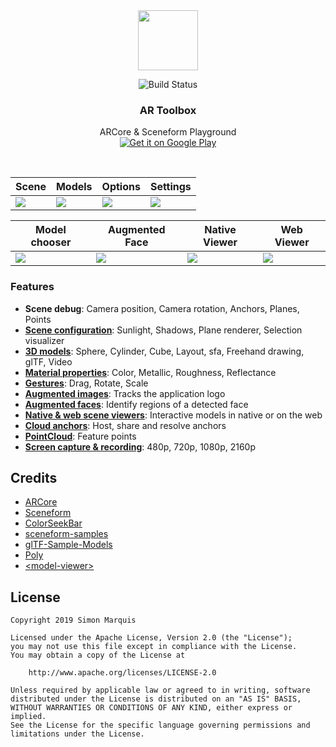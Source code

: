 <div align="center">
  <img src="art/ic_launcher-web.png" alt="" width="96px" height="96px">
</div>
<p align="center"><img src="https://travis-ci.com/SimonMarquis/AR-Toolbox.svg?branch=master" alt="Build Status"></p>
<h3 align="center">AR Toolbox</h3>
<p align="center">
  ARCore & Sceneform Playground<br>
  <a href='https://play.google.com/store/apps/details?id=fr.smarquis.ar_toolbox'><img alt='Get it on Google Play' src='art/google-play-badge.png'/></a>
</p>

<br>

| Scene | Models | Options | Settings |
|---|---|---|---|
| ![](art/screenshot_scene.png) | ![](art/screenshot_scene_models.png) | ![](art/screenshot_scene_options.png) | ![](art/screenshot_scene_settings.png) |

| Model chooser | Augmented Face | Native Viewer | Web Viewer |
|---|---|---|---|
| ![](art/screenshot_models_gltf.png) | ![](art/screenshot_faces.png) | ![](art/screenshot_viewer_native.png) | ![](art/screenshot_viewer_web.png) |

### Features

- **Scene debug**: Camera position, Camera rotation, Anchors, Planes, Points
- **[Scene configuration](https://developers.google.com/ar/develop/java/sceneform/build-scene)**: Sunlight, Shadows, Plane renderer, Selection visualizer
- **[3D models](https://developers.google.com/ar/develop/java/sceneform/create-renderables)**: Sphere, Cylinder, Cube, Layout, sfa, Freehand drawing, glTF, Video
- **[Material properties](https://developers.google.com/ar/develop/java/sceneform/standard_properties.pdf)**: Color, Metallic, Roughness, Reflectance
- **[Gestures](https://developers.google.com/ar/develop/java/sceneform/build-scene)**: Drag, Rotate, Scale
- **[Augmented images](https://developers.google.com/ar/develop/java/augmented-images/)**: Tracks the application logo
- **[Augmented faces](https://developers.google.com/ar/develop/java/augmented-faces/)**: Identify regions of a detected face
- **[Native & web scene viewers](https://developers.google.com/ar/develop/java/scene-viewer)**: Interactive models in native or on the web
- **[Cloud anchors](https://developers.google.com/ar/develop/java/cloud-anchors/overview-android)**: Host, share and resolve anchors
- **[PointCloud](https://developers.google.com/ar/reference/java/arcore/reference/com/google/ar/core/PointCloud)**: Feature points
- **[Screen capture & recording](https://developers.google.com/ar/develop/java/sceneform/video-recording)**: 480p, 720p, 1080p, 2160p

## Credits

- [ARCore](https://github.com/google-ar/arcore-android-sdk)
- [Sceneform](https://github.com/google-ar/sceneform-android-sdk)
- [ColorSeekBar](https://github.com/divyanshub024/ColorSeekBar)
- [sceneform-samples](https://github.com/googlesamples/sceneform-samples)
- [glTF-Sample-Models](https://github.com/KhronosGroup/glTF-Sample-Models)
- [Poly](https://poly.google.com/)
- [\<model-viewer\>](https://github.com/GoogleWebComponents/model-viewer)

## License

```
Copyright 2019 Simon Marquis

Licensed under the Apache License, Version 2.0 (the "License");
you may not use this file except in compliance with the License.
You may obtain a copy of the License at

    http://www.apache.org/licenses/LICENSE-2.0

Unless required by applicable law or agreed to in writing, software
distributed under the License is distributed on an "AS IS" BASIS,
WITHOUT WARRANTIES OR CONDITIONS OF ANY KIND, either express or implied.
See the License for the specific language governing permissions and
limitations under the License.
```
